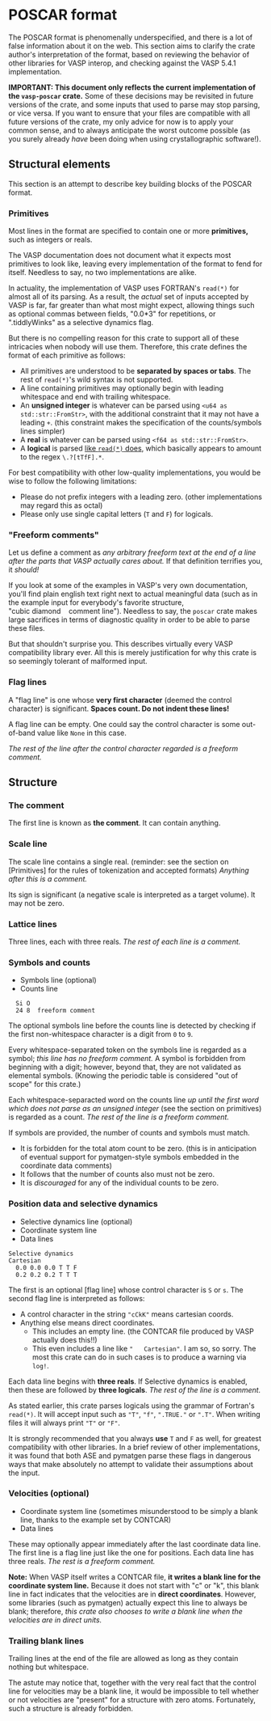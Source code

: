 # POSCAR format

The POSCAR format is phenomenally underspecified, and there is a lot of false information about it on the web.  This section aims to clarify the crate author's interpretation of the format, based on reviewing the behavior of other libraries for VASP interop, and checking against the VASP 5.4.1 implementation.

**IMPORTANT: This document only reflects the current implementation of the `vasp-poscar` crate.**  Some of these decisions may be revisited in future versions of the crate, and some inputs that used to parse may stop parsing, or vice versa.  If you want to ensure that your files are compatible with all future versions of the crate, my only advice for now is to apply your common sense, and to always anticipate the worst outcome possible (as you surely already *have* been doing when using crystallographic software!).

## Structural elements

This section is an attempt to describe key building blocks of the POSCAR format.

### Primitives

Most lines in the format are specified to contain one or more **primitives,** such as integers or reals.

The VASP documentation does not document what it expects most primitives to look like, leaving every implementation of the format to fend for itself. Needless to say, no two implementations are alike.

In actuality, the implementation of VASP uses FORTRAN's `read(*)` for almost all of its parsing. As a result, the *actual* set of inputs accepted by VASP is far, far greater than what most might expect, allowing things such as optional commas between fields, "0.0*3" for repetitions, or ".tiddlyWinks" as a selective dynamics flag.

But there is no compelling reason for this crate to support all of these intricacies when nobody will use them.  Therefore, this crate defines the format of each primitive as follows:

* All primitives are understood to be **separated by spaces or tabs**. The rest of `read(*)`'s wild syntax is not supported.
* A line containing primitives may optionally begin with leading whitespace and end with trailing whitespace.
* An **unsigned integer** is whatever can be parsed using `<u64 as std::str::FromStr>`, with the additional constraint that it may not have a leading `+`. (this constraint makes the specification of the counts/symbols lines simpler)
* A **real** is whatever can be parsed using `<f64 as std::str::FromStr>`.
* A **logical** is parsed [like `read(*)` does](https://docs.oracle.com/cd/E19957-01/805-4939/6j4m0vnc5/index.html), which basically appears to amount to the regex `\.?[tTfF].*`.

For best compatibility with other low-quality implementations, you would be wise to follow the following limitations:

* Please do not prefix integers with a leading zero.  (other implementations may regard this as octal)
* Please only use single capital letters (`T` and `F`) for logicals.

### "Freeform comments"

Let us define a comment as *any arbitrary freeform text at the end of a line after the parts that VASP actually cares about.* If that definition terrifies you, it *should!*

If you look at some of the examples in VASP's very own documentation, you'll find plain english text right next to actual meaningful data (such as in the example input for everybody's favorite structure, "cubic&nbsp;diamond&nbsp;&nbsp;&nbsp;&nbsp;comment&nbsp;line"). Needless to say, the `poscar` crate makes large sacrifices in terms of diagnostic quality in order to be able to parse these files.

But that shouldn't surprise you. This describes virtually every VASP compatibility library ever. All this is merely justification for why this crate is so seemingly tolerant of malformed input.

### Flag lines

A "flag line" is one whose **very first character** (deemed the control character) is significant. **Spaces count. Do not indent these lines!**

A flag line can be empty. One could say the control character is some out-of-band value like `None` in this case.

*The rest of the line after the control character regarded is a freeform comment.*

## Structure

### The comment

The first line is known as **the comment**.  It can contain anything.

### Scale line

The scale line contains a single real. (reminder: see the section on [Primitives] for the rules of tokenization and accepted formats)  *Anything after this is a comment.*

Its sign is significant (a negative scale is interpreted as a target volume).  It may not be zero.

### Lattice lines

Three lines, each with three reals. *The rest of each line is a comment.*

### Symbols and counts

* Symbols line (optional)
* Counts line

```text
  Si O
  24 8  freeform comment
```

The optional symbols line before the counts line is detected by checking if the first non-whitespace character is a digit from `0` to `9`.

Every whitespace-separated token on the symbols line is regarded as a symbol; *this line has no freeform comment.*  A symbol is forbidden from beginning with a digit; however, beyond that, they are not validated as elemental symbols. (Knowing the periodic table is considered "out of scope" for this crate.)

Each whitespace-separacted word on the counts line *up until the first word which does not parse as an unsigned integer* (see the section on primitives) is regarded as a count. *The rest of the line is a freeform comment.*

If symbols are provided, the number of counts and symbols must match.

* It is forbidden for the total atom count to be zero. (this is in anticipation of eventual support for pymatgen-style symbols embedded in the coordinate data comments)
* It follows that the number of counts also must not be zero.
* It is *discouraged* for any of the individual counts to be zero.

### Position data and selective dynamics

* Selective dynamics line (optional)
* Coordinate system line
* Data lines

```text
Selective dynamics
Cartesian
  0.0 0.0 0.0 T T F
  0.2 0.2 0.2 T T T
```

The first is an optional [flag line] whose control character is `S` or `s`.
The second flag line is interpreted as follows:
* A control character in the string `"cCkK"` means cartesian coords.
* Anything else means direct coordinates.
  * This includes an empty line. (the CONTCAR file produced by VASP actually does this!!)
  * This even includes a line like `"   Cartesian"`. I am so, so sorry. The most this crate can do in such cases is to produce a warning via `log!`.

<!--
(FIXME use log)
(FIXME link all the things)
-->

Each data line begins with **three reals**. If Selective dynamics is enabled, then these are followed by **three logicals**. *The rest of the line is a comment.*

As stated earlier, this crate parses logicals using the grammar of Fortran's `read(*)`. It will accept input such as `"T"`, `"f"`, `".TRUE."` or `".T"`. When writing files it will always print `"T"` or `"F"`.

It is strongly recommended that you always **use** `T` and `F` as well, for greatest compatibility with other libraries. In a brief review of other implementations, it was found that both ASE and pymatgen parse these flags in dangerous ways that make absolutely no attempt to validate their assumptions about the input.

### Velocities (optional)

* Coordinate system line (sometimes misunderstood to be simply a blank line, thanks to the example set by CONTCAR)
* Data lines

These may optionally appear immediately after the last coordinate data line. The first line is a flag line just like the one for positions.  Each data line has three reals. *The rest is a freeform comment.*

**Note:** When VASP itself writes a CONTCAR file, **it writes a blank line for the coordinate system line.**  Because it does not start with "c" or "k", this blank line in fact indicates that the velocities are in **direct coordinates**.  However, some libraries (such as pymatgen) actually expect this line to always be blank; therefore, *this crate also chooses to write a blank line when the velocities are in direct units.*

### Trailing blank lines

Trailing lines at the end of the file are allowed as long as they contain nothing but whitespace.

The astute may notice that, together with the very real fact that the control line for velocities may be a blank line, it would be impossible to tell whether or not velocities are "present" for a structure with zero atoms.  Fortunately, such a structure is already forbidden.
